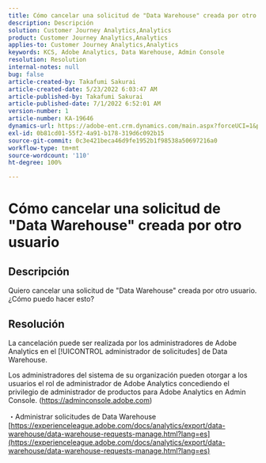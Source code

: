 ```yaml
---
title: Cómo cancelar una solicitud de "Data Warehouse" creada por otro usuario
description: Descripción
solution: Customer Journey Analytics,Analytics
product: Customer Journey Analytics,Analytics
applies-to: Customer Journey Analytics,Analytics
keywords: KCS, Adobe Analytics, Data Warehouse, Admin Console
resolution: Resolution
internal-notes: null
bug: false
article-created-by: Takafumi Sakurai
article-created-date: 5/23/2022 6:03:47 AM
article-published-by: Takafumi Sakurai
article-published-date: 7/1/2022 6:52:01 AM
version-number: 1
article-number: KA-19646
dynamics-url: https://adobe-ent.crm.dynamics.com/main.aspx?forceUCI=1&pagetype=entityrecord&etn=knowledgearticle&id=37436d18-5eda-ec11-a7b6-0022480b01c6
exl-id: 0b81cd01-55f2-4a91-b178-319d6c092b15
source-git-commit: 0c3e421beca46d9fe1952b1f98538a50697216a0
workflow-type: tm+mt
source-wordcount: '110'
ht-degree: 100%

---
```


# Cómo cancelar una solicitud de &quot;Data Warehouse&quot; creada por otro usuario

## Descripción

Quiero cancelar una solicitud de &quot;Data Warehouse&quot; creada por otro usuario. ¿Cómo puedo hacer esto?

## Resolución


La cancelación puede ser realizada por los administradores de Adobe Analytics en el [!UICONTROL administrador de solicitudes] de Data Warehouse.

Los administradores del sistema de su organización pueden otorgar a los usuarios el rol de administrador de Adobe Analytics concediendo el privilegio de administrador de productos para Adobe Analytics en Admin Console. (https://adminconsole.adobe.com)

・Administrar solicitudes de Data Warehouse
[https://experienceleague.adobe.com/docs/analytics/export/data-warehouse/data-warehouse-requests-manage.html?lang=es](https://experienceleague.adobe.com/docs/analytics/export/data-warehouse/data-warehouse-requests-manage.html?lang=es)
